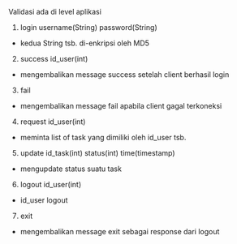 Validasi ada di level aplikasi

1. login username(String) password(String)
* kedua String tsb. di-enkripsi oleh MD5

2. success id_user(int)
* mengembalikan message success setelah client berhasil login

3. fail
* mengembalikan message fail apabila client gagal terkoneksi

4. request id_user(int)
* meminta list of task yang dimiliki oleh id_user tsb.

5. update id_task(int) status(int) time(timestamp)
* mengupdate status suatu task

6. logout id_user(int)
* id_user logout

7. exit
* mengembalikan message exit sebagai response dari logout